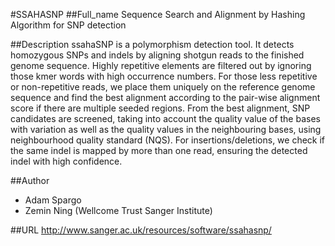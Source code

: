 #SSAHASNP
##Full_name
Sequence Search and Alignment by Hashing Algorithm for SNP detection

##Description
ssahaSNP is a polymorphism detection tool. It detects homozygous SNPs and indels by aligning shotgun reads to the finished genome sequence. Highly repetitive elements are filtered out by ignoring those kmer words with high occurrence numbers. For those less repetitive or non-repetitive reads, we place them uniquely on the reference genome sequence and find the best alignment according to the pair-wise alignment score if there are multiple seeded regions. From the best alignment, SNP candidates are screened, taking into account the quality value of the bases with variation as well as the quality values in the neighbouring bases, using neighbourhood quality standard (NQS). For insertions/deletions, we check if the same indel is mapped by more than one read, ensuring the detected indel with high confidence.

##Author
* Adam Spargo
* Zemin Ning (Wellcome Trust Sanger Institute)

##URL
http://www.sanger.ac.uk/resources/software/ssahasnp/

